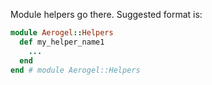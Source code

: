 Module helpers go there. Suggested format is:

```ruby
module Aerogel::Helpers
  def my_helper_name1
    ...
  end
end # module Aerogel::Helpers
```
